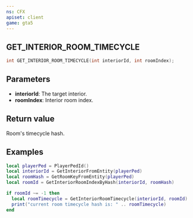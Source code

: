 ```yaml
---
ns: CFX
apiset: client
game: gta5
---
```

## GET_INTERIOR_ROOM_TIMECYCLE

```c
int GET_INTERIOR_ROOM_TIMECYCLE(int interiorId, int roomIndex);
```

## Parameters
* **interiorId**: The target interior.
* **roomIndex**: Interior room index.

## Return value
Room's timecycle hash.

## Examples

```lua
local playerPed = PlayerPedId()
local interiorId = GetInteriorFromEntity(playerPed)
local roomHash = GetRoomKeyFromEntity(playerPed)
local roomId = GetInteriorRoomIndexByHash(interiorId, roomHash)

if roomId ~= -1 then
  local roomTimecycle = GetInteriorRoomTimecycle(interiorId, roomId)
  print("current room timecycle hash is: " .. roomTimecycle)
end
```
